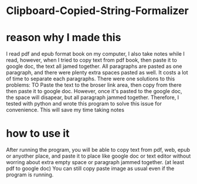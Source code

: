 # Clipboard-Copied-String-Formalizer

# reason why I made this
I read pdf and epub format book on my computer, I also take notes while I read,
however, when I tried to copy text from pdf book, then paste it to google doc,
the text all jamed together. All paragraphs are pasted as one paragraph, and there were plenty extra spaces pasted as well. 
It costs a lot of time to separate each paragraphs. 
There were one solutions to this problems:
TO Paste the text to the broser link area, then copy from there then paste it to google doc.
However, once it's pasted to the google doc, the space will disapear, but all paragraph jammed together.
Therefore, I tested with python and wrote this program to solve this issue for convenience. 
This will save my time taking notes


# how to use it
After running the program, you will be able to copy text from pdf, web, epub or anyother place,
and paste it to place like google doc or text editor without worring about extra empty space or paragraph jammed together.
(at least pdf to google doc)
You can still copy paste image as usual even if the program is running. 
